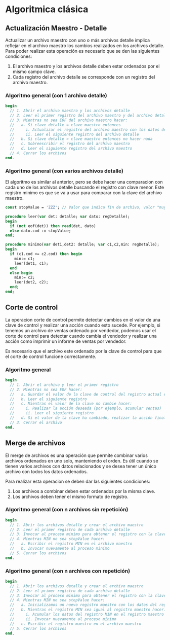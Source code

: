 # Algoritmica clásica

## Actualización Maestro - Detalle

Actualizar un archivo maestro con uno o más archivos detalle implica reflejar en el archivo maestro los cambios realizados en los archivos detalle. Para poder realizar esta operación es necesario que se den las siguientes condiciones:

1. El archivo maestro y los archivos detalle deben estar ordenados por el mismo campo clave.
2. Cada registro del archivo detalle se corresponde con un registro del archivo maestro.

### Algoritmo general (con 1 archivo detalle)

```pascal
begin
  // 1. Abrir el archivo maestro y los archivos detalle
  // 2. Leer el primer registro del archivo maestro y del archivo detalle
  // 3. Mientras no sea EOF del archivo maestro hacer:
  //   a. Si clave detalle = clave maestro entonces
  //     i. Actualizar el registro del archivo maestro con los datos del archivo detalle
  //     ii. Leer el siguiente registro del archivo detalle
  //   b. Si clave detalle > clave maestro entonces no hacer nada
  //   c. Sobreescribir el registro del archivo maestro
  //   d. Leer el siguiente registro del archivo maestro
  // 4. Cerrar los archivos
end.
```

### Algoritmo general (con varios archivos detalle)

El algoritmo es similar al anterior, pero se debe hacer una comparacion con cada uno de los archivos detalle buscando el registro con clave menor. Este registro minimo es que se va a usar para comparar con la clave del archivo maestro.

```pascal
const stopValue = 'ZZZ'; // Valor que indica fin de archivo, valor "muy alto"

procedure leer(var det: detalle; var dato: regDetalle);
begin
  if (not eof(det)) then read(det, dato)
  else dato.cod := stopValue;
end;

procedure minimo(var det1,det2: detalle; var c1,c2,min: regDetalle);
begin
  if (c1.cod <= c2.cod) then begin
    min:= c1;
    leer(det1, c1);
  end
  else begin
    min:= c2;
    leer(det2, c2);
  end;
end;
```

## Corte de control

La operacion corte de control permite detectar cambios en el valor de una clave de control y realizar una acción cuando esto sucede. Por ejemplo, si tenemos un archivo de ventas ordenado por vendedor, podemos usar el corte de control para detectar cuando cambia el vendedor y realizar una acción como imprimir un informe de ventas por vendedor.

Es necesario que el archivo este ordenado por la clave de control para que el corte de control funcione correctamente.

### Algoritmo general

```pascal
begin
  // 1. Abrir el archivo y leer el primer registro
  // 2. Mientras no sea EOF hacer:
  //   a. Guardar el valor de la clave de control del registro actual en una variable auxiliar
  //   b. Leer el siguiente registro
  //   c. Mientras el valor de la clave no cambie hacer:
  //     i. Realizar la acción deseada (por ejemplo, acumular ventas)
  //     ii. Leer el siguiente registro
  //   d. Si el valor de la clave ha cambiado, realizar la acción final (por ejemplo, imprimir el informe)
  // 3. Cerrar el archivo
end.
```

## Merge de archivos

El merge de archivos es una operación que permite combinar varios archivos ordenados en uno solo, manteniendo el orden. Es útil cuando se tienen varios archivos con datos relacionados y se desea tener un único archivo con todos los datos ordenados.

Para realizar esta operacion se deben dar las siguientes condiciones:

1. Los archivos a combinar deben estar ordenados por la misma clave.
2. Los archivos deben tener el mismo formato de registro.

### Algoritmo general (con n archivos sin repetición)

```pascal
begin
  // 1. Abrir los archivos detalle y crear el archivo maestro
  // 2. Leer el primer registro de cada archivo detalle
  // 3. Invocar al proceso minimo para obtener el registro con la clave menor
  // 4. Mientras MIN no sea stopValue hacer:
  //   a. Escribir el registro MIN en el archivo maestro
  //   b. Invocar nuevamente al proceso minimo
  // 5. Cerrar los archivos
end.
```

### Algoritmo general (con n archivos con repetición)

```pascal
begin
  // 1. Abrir los archivos detalle y crear el archivo maestro
  // 2. Leer el primer registro de cada archivo detalle
  // 3. Invocar al proceso minimo para obtener el registro con la clave menor
  // 4. Mientras MIN no sea stopValue hacer:
  //   a. Inicializamos un nuevo registro maestro con los datos del registro MIN
  //   b. Mientras el registro MIN sea igual al registro maestro hacer:
  //     i. Acumular los datos del registro MIN en el registro maestro
  //     ii. Invocar nuevamente al proceso minimo
  //   c. Escribir el registro maestro en el archivo maestro
  // 5. Cerrar los archivos
end.
```
